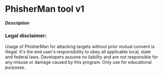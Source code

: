 # PhisherMan tool v1

##### Description


### Legal disclaimer:
Usage of PhisherMan for attacking targets without prior mutual consent is illegal. It's the end user's responsibility to obey all applicable local, state and federal laws.
Developers assume no liability and are not responsible for any misuse or damage caused by this program. Only use for educational purposes.
